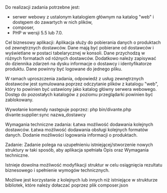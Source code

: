 Do realizacji zadania potrzebne jest:
- serwer webowy z ustalonym katalogiem głównym na katalog "web" i dostępem do zawartych w nich plików,
- composer,
- PHP w wersji 5.5 lub 7.0.

Cel biznesowy aplikacji:
Aplikacja służy do pobierania danych o produktach od zewnętrznych dostawców. Dane mają być pobierane
od dostawców i wyświetlane w postaci tabelarycznej w konsoli. Dane przychodzą w różnych formatach od różnych dostawców.
Dodatkowo należy zapisywać do dziennika zdarzeń na dysku informacje o dostawcy i identyfikatorze produktu.
Dane powinny być logowane do jednego pliku.

W ramach uproszczenia zadania, odpowiedź z usług zewnętrznych dostawców jest symulowana poprzez odczytanie plików z
katalogu "web", który to powinien być ustawiony jako katalog główny serwera webowego. Dostęp do pozostałych katalogów
z poziomu przeglądarki powinien być zablokowany.

Wywołanie komendy następuje poprzez: php bin/divante.php divante:supplier:sync nazwa_dostawcy

Wymagania techniczne zadania:
Łatwa możliwość dodawania kolejnych dostawców.
Łatwa możliwość dodawania obsługi kolejnych formatów danych.
Dodanie możliwości logowania informacji o produktach.

Zadanie:
Zadanie polega na uzupełnieniu istniejącej/stworzenie nowych struktury w taki sposób, aby aplikacja spełniała Opis 
oraz Wymagania techniczne.

Istnieje dowolna możliwość modyfikacji struktur w celu osiągnięcia rezultatu biznesowego i spełnienie wymogów 
technicznych.

Możliwe jest korzystanie z kolejnych lub innych niż istniejące w strukturze bibliotek, które należy dołaczać poprzez
plik composer.json